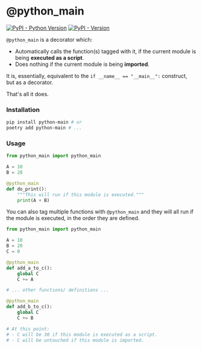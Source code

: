 # @python_main

[![PyPI - Python Version](https://img.shields.io/pypi/pyversions/python-main)](https://pypi.org/project/python-main/)
[![PyPI - Version](https://img.shields.io/pypi/v/python-main)](https://pypi.org/project/python-main/)


`@python_main` is a decorator which:
- Automatically calls the function(s) tagged with it, if the current module is being **executed as a script**.
- Does nothing if the current module is being **imported**.

It is, essentially, equivalent to the `if __name__ == "__main__":` construct, but as a decorator.

That's all it does.

### Installation

```bash
pip install python-main # or
poetry add python-main # ...
```

### Usage

```python
from python_main import python_main

A = 10
B = 20

@python_main
def do_print():
    """This will run if this module is executed."""
    print(A + B)
```

You can also tag multiple functions with `@python_main` and they will all run if the module is executed, in the order they are defined.

```python
from python_main import python_main

A = 10
B = 20
C = 0

@python_main
def add_a_to_c():
    global C
    C += A

# ... other functions/ definitions ...

@python_main
def add_b_to_c():
    global C
    C += B

# At this point:
# - C will be 30 if this module is executed as a script.
# - C will be untouched if this module is imported.
```
